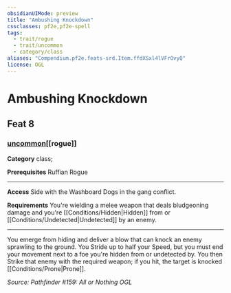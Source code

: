 ```yaml
---
obsidianUIMode: preview
title: "Ambushing Knockdown"
cssclasses: pf2e,pf2e-spell
tags:
  - trait/rogue
  - trait/uncommon
  - category/class
aliases: "Compendium.pf2e.feats-srd.Item.ffdXSxl4lVFrOvyQ"
license: OGL
---
```

# Ambushing Knockdown
## Feat 8
### [uncommon](uncommon "Uncommon Rarity Trait")[[rogue]]

**Category** class; 



**Prerequisites** Ruffian Rogue
* * *
**Access** Side with the Washboard Dogs in the gang conflict.

**Requirements** You're wielding a melee weapon that deals bludgeoning damage and you're [[Conditions/Hidden|Hidden]] from or [[Conditions/Undetected|Undetected]] by an enemy.

* * *

You emerge from hiding and deliver a blow that can knock an enemy sprawling to the ground. You Stride up to half your Speed, but you must end your movement next to a foe you're hidden from or undetected by. You then Strike that enemy with the required weapon; if you hit, the target is knocked [[Conditions/Prone|Prone]].

*Source: Pathfinder #159: All or Nothing*
*OGL*